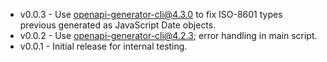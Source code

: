 * v0.0.3 - Use openapi-generator-cli@4.3.0 to fix ISO-8601 types previous generated as JavaScript Date objects.
* v0.0.2 - Use openapi-generator-cli@4.2.3; error handling in main script.
* v0.0.1 - Initial release for internal testing.
